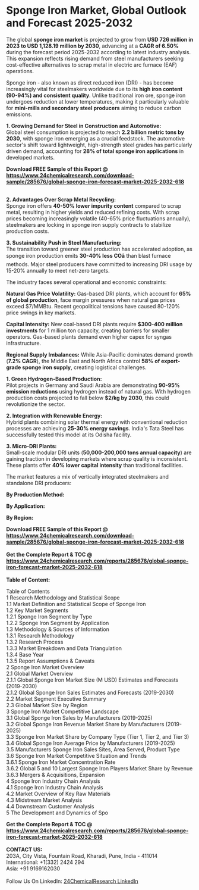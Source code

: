 <h1>Sponge Iron Market, Global Outlook and Forecast 2025-2032</h1><p>The global <strong>sponge iron market</strong> is projected to grow from <strong>USD 726 million in 2023 to USD 1,128.19 million by 2030</strong>, advancing at a <strong>CAGR of 6.50%</strong> during the forecast period 2025-2032 according to latest industry analysis. This expansion reflects rising demand from steel manufacturers seeking cost-effective alternatives to scrap metal in electric arc furnace (EAF) operations.</p><p>Sponge iron - also known as direct reduced iron (DRI) - has become increasingly vital for steelmakers worldwide due to its <strong>high iron content (90-94%) and consistent quality</strong>. Unlike traditional iron ore, sponge iron undergoes reduction at lower temperatures, making it particularly valuable for <strong>mini-mills and secondary steel producers</strong> aiming to reduce carbon emissions.</p><p><strong>1. Growing Demand for Steel in Construction and Automotive:</strong><br>
Global steel consumption is projected to reach <strong>2.2 billion metric tons by 2030</strong>, with sponge iron emerging as a crucial feedstock. The automotive sector's shift toward lightweight, high-strength steel grades has particularly driven demand, accounting for <strong>28% of total sponge iron applications</strong> in developed markets.</p><div><b>Download FREE Sample of this Report @ 
            <a href="https://www.24chemicalresearch.com/download-sample/285676/global-sponge-iron-forecast-market-2025-2032-618">
            https://www.24chemicalresearch.com/download-sample/285676/global-sponge-iron-forecast-market-2025-2032-618</a></b></div><br><p><strong>2. Advantages Over Scrap Metal Recycling:</strong><br>
Sponge iron offers <strong>40-50% lower impurity content</strong> compared to scrap metal, resulting in higher yields and reduced refining costs. With scrap prices becoming increasingly volatile (40-65% price fluctuations annually), steelmakers are locking in sponge iron supply contracts to stabilize production costs.</p><p><strong>3. Sustainability Push in Steel Manufacturing:</strong><br>
The transition toward greener steel production has accelerated adoption, as sponge iron production emits <strong>30-40% less COâ</strong> than blast furnace methods. Major steel producers have committed to increasing DRI usage by 15-20% annually to meet net-zero targets.</p><p>The industry faces several operational and economic constraints:</p><p><strong>Natural Gas Price Volatility:</strong> Gas-based DRI plants, which account for <strong>65% of global production</strong>, face margin pressures when natural gas prices exceed $7/MMBtu. Recent geopolitical tensions have caused 80-120% price swings in key markets.</p><p><strong>Capital Intensity:</strong> New coal-based DRI plants require <strong>$300-400 million investments</strong> for 1 million ton capacity, creating barriers for smaller operators. Gas-based plants demand even higher capex for syngas infrastructure.</p><p><strong>Regional Supply Imbalances:</strong> While Asia-Pacific dominates demand growth (<strong>7.2% CAGR</strong>), the Middle East and North Africa control <strong>58% of export-grade sponge iron supply</strong>, creating logistical challenges.</p><p><strong>1. Green Hydrogen-Based Production:</strong><br>
Pilot projects in Germany and Saudi Arabia are demonstrating <strong>90-95% emission reductions</strong> using hydrogen instead of natural gas. With hydrogen production costs projected to fall below <strong>$2/kg by 2030</strong>, this could revolutionize the sector.</p><p><strong>2. Integration with Renewable Energy:</strong><br>
Hybrid plants combining solar thermal energy with conventional reduction processes are achieving <strong>25-30% energy savings</strong>. India's Tata Steel has successfully tested this model at its Odisha facility.</p><p><strong>3. Micro-DRI Plants:</strong><br>
Small-scale modular DRI units (<strong>50,000-200,000 tons annual capacity</strong>) are gaining traction in developing markets where scrap quality is inconsistent. These plants offer <strong>40% lower capital intensity</strong> than traditional facilities.</p><p>The market features a mix of vertically integrated steelmakers and standalone DRI producers:</p><p><strong>By Production Method:</strong></p><p><strong>By Application:</strong></p><p><strong>By Region:</strong></p><div><b>Download FREE Sample of this Report @ 
            <a href="https://www.24chemicalresearch.com/download-sample/285676/global-sponge-iron-forecast-market-2025-2032-618">
            https://www.24chemicalresearch.com/download-sample/285676/global-sponge-iron-forecast-market-2025-2032-618</a></b></div><br><div><b>Get the Complete Report & TOC @ 
            <a href="https://www.24chemicalresearch.com/reports/285676/global-sponge-iron-forecast-market-2025-2032-618">
            https://www.24chemicalresearch.com/reports/285676/global-sponge-iron-forecast-market-2025-2032-618</a></b></div><br>
            <b>Table of Content:</b><p>Table of Contents<br />
1 Research Methodology and Statistical Scope<br />
1.1 Market Definition and Statistical Scope of Sponge Iron<br />
1.2 Key Market Segments<br />
1.2.1 Sponge Iron Segment by Type<br />
1.2.2 Sponge Iron Segment by Application<br />
1.3 Methodology & Sources of Information<br />
1.3.1 Research Methodology<br />
1.3.2 Research Process<br />
1.3.3 Market Breakdown and Data Triangulation<br />
1.3.4 Base Year<br />
1.3.5 Report Assumptions & Caveats<br />
2 Sponge Iron Market Overview<br />
2.1 Global Market Overview<br />
2.1.1 Global Sponge Iron Market Size (M USD) Estimates and Forecasts (2019-2030)<br />
2.1.2 Global Sponge Iron Sales Estimates and Forecasts (2019-2030)<br />
2.2 Market Segment Executive Summary<br />
2.3 Global Market Size by Region<br />
3 Sponge Iron Market Competitive Landscape<br />
3.1 Global Sponge Iron Sales by Manufacturers (2019-2025)<br />
3.2 Global Sponge Iron Revenue Market Share by Manufacturers (2019-2025)<br />
3.3 Sponge Iron Market Share by Company Type (Tier 1, Tier 2, and Tier 3)<br />
3.4 Global Sponge Iron Average Price by Manufacturers (2019-2025)<br />
3.5 Manufacturers Sponge Iron Sales Sites, Area Served, Product Type<br />
3.6 Sponge Iron Market Competitive Situation and Trends<br />
3.6.1 Sponge Iron Market Concentration Rate<br />
3.6.2 Global 5 and 10 Largest Sponge Iron Players Market Share by Revenue<br />
3.6.3 Mergers & Acquisitions, Expansion<br />
4 Sponge Iron Industry Chain Analysis<br />
4.1 Sponge Iron Industry Chain Analysis<br />
4.2 Market Overview of Key Raw Materials<br />
4.3 Midstream Market Analysis<br />
4.4 Downstream Customer Analysis<br />
5 The Development and Dynamics of Spo</p><div><b>Get the Complete Report & TOC @ 
            <a href="https://www.24chemicalresearch.com/reports/285676/global-sponge-iron-forecast-market-2025-2032-618">
            https://www.24chemicalresearch.com/reports/285676/global-sponge-iron-forecast-market-2025-2032-618</a></b></div><br><b>CONTACT US:</b><br>
            203A, City Vista, Fountain Road, Kharadi, Pune, India - 411014<br>
            International: +1(332) 2424 294<br>
            Asia: +91 9169162030 <br><br>
            Follow Us On LinkedIn: <a href="https://www.linkedin.com/company/24chemicalresearch/">24ChemicalResearch LinkedIn</a>
